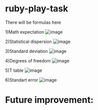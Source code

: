 # ruby-play-task
There will be formulas here

1)Math expectation ![image](https://user-images.githubusercontent.com/22567520/196106115-72b455c7-c283-47ea-ace6-6bfc7f886738.png)

2)Statistical dispersion ![image](https://user-images.githubusercontent.com/22567520/196106287-9c783adc-bd0b-4cec-a136-d43eb7d7cbc0.png)

3)Standard deviation ![image](https://user-images.githubusercontent.com/22567520/196106673-0ad95d37-9f70-4e97-a702-54dd3a0e482f.png)

4)Degrees of freedom ![image](https://user-images.githubusercontent.com/22567520/196106970-47fb86ea-836c-4ae2-99aa-541023460110.png)

5)T table ![image](https://user-images.githubusercontent.com/22567520/196107153-06400396-665a-44cf-a95d-a610ba22234e.png)

6)Standart error ![image](https://user-images.githubusercontent.com/22567520/196107090-60131286-62b9-433c-b8a8-83f689d15fea.png)



# Future improvement:

